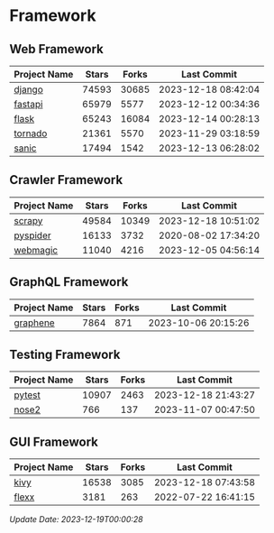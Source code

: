 # Framework

## Web Framework
| Project Name | Stars | Forks | Last Commit |
| ------------ | ----- | ----- | ----------- |
| [django](https://github.com/django/django) | 74593 | 30685 | 2023-12-18 08:42:04 |
| [fastapi](https://github.com/tiangolo/fastapi) | 65979 | 5577 | 2023-12-12 00:34:36 |
| [flask](https://github.com/pallets/flask) | 65243 | 16084 | 2023-12-14 00:28:13 |
| [tornado](https://github.com/tornadoweb/tornado) | 21361 | 5570 | 2023-11-29 03:18:59 |
| [sanic](https://github.com/sanic-org/sanic) | 17494 | 1542 | 2023-12-13 06:28:02 |

## Crawler Framework
| Project Name | Stars | Forks | Last Commit |
| ------------ | ----- | ----- | ----------- |
| [scrapy](https://github.com/scrapy/scrapy) | 49584 | 10349 | 2023-12-18 10:51:02 |
| [pyspider](https://github.com/binux/pyspider) | 16133 | 3732 | 2020-08-02 17:34:20 |
| [webmagic](https://github.com/code4craft/webmagic) | 11040 | 4216 | 2023-12-05 04:56:14 |

## GraphQL Framework
| Project Name | Stars | Forks | Last Commit |
| ------------ | ----- | ----- | ----------- |
| [graphene](https://github.com/graphql-python/graphene) | 7864 | 871 | 2023-10-06 20:15:26 |

## Testing Framework
| Project Name | Stars | Forks | Last Commit |
| ------------ | ----- | ----- | ----------- |
| [pytest](https://github.com/pytest-dev/pytest) | 10907 | 2463 | 2023-12-18 21:43:27 |
| [nose2](https://github.com/nose-devs/nose2) | 766 | 137 | 2023-11-07 00:47:50 |

## GUI Framework
| Project Name | Stars | Forks | Last Commit |
| ------------ | ----- | ----- | ----------- |
| [kivy](https://github.com/kivy/kivy) | 16538 | 3085 | 2023-12-18 07:43:58 |
| [flexx](https://github.com/flexxui/flexx) | 3181 | 263 | 2022-07-22 16:41:15 |

*Update Date: 2023-12-19T00:00:28*